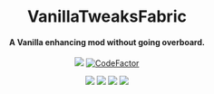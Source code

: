<h1 align="center">
    VanillaTweaksFabric
</h1>
<h4 align="center">A Vanilla enhancing mod without going overboard.</h4>
<p align="center">
    <a href="https://github.com/StrikerRockers-Mods/VanillaTweaksFabric/commits/master"><img src="https://img.shields.io/github/last-commit/StrikerRockers-Mods/VanillaTweaksFabric.svg"></a>
     <a href="https://www.codefactor.io/repository/github/StrikerRockers-Mods/VanillaTweaksFabric"><img src="https://www.codefactor.io/repository/github/StrikerRockers-Mods/VanillaTweaksFabric/badge" alt="CodeFactor" /></a>
</p>
<p align="center">
    <img src="https://sloc.xyz/github/StrikerRockers-Mods/VanillaTweaksFabric/?category=blanks">
    <img src="https://sloc.xyz/github/StrikerRockers-Mods/VanillaTweaksFabric/?category=code">
    <img src="https://sloc.xyz/github/StrikerRockers-Mods/VanillaTweaksFabric/?category=comments">
    <img src="https://sloc.xyz/github/StrikerRockers-Mods/VanillaTweaksFabric/?category=lines">
</p>
